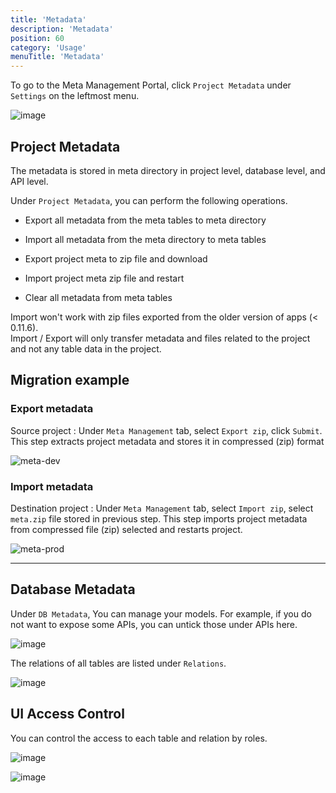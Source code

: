 ```yaml
---
title: 'Metadata'
description: 'Metadata'
position: 60
category: 'Usage'
menuTitle: 'Metadata'
---
```


To go to the Meta Management Portal, click ``Project Metadata`` under ``Settings`` on the leftmost menu.

![image](https://user-images.githubusercontent.com/35857179/126929430-1ad086a8-0611-4f39-8c7f-580637574056.png)

## Project Metadata

The metadata is stored in meta directory in project level, database level, and API level. 

Under ``Project Metadata``, you can perform the following operations.

- Export all metadata from the meta tables to meta directory
 
- Import all metadata from the meta directory to meta tables
 
- Export project meta to zip file and download
 
- Import project meta zip file and restart

- Clear all metadata from meta tables

<alert>
  Import won't work with zip files exported from the older version of apps (< 0.11.6). <br> 
  Import / Export will only transfer metadata and files related to the project and not any table data in the project.
</alert>

## Migration example
### Export metadata
Source project : Under ``Meta Management`` tab, select ``Export zip``, click ``Submit``. This step extracts project metadata and stores it in compressed (zip) format  

![meta-dev](https://user-images.githubusercontent.com/86527202/130780497-89578bd0-a417-468a-92d8-88c5c07a72b0.png "Step-Export")

### Import metadata
Destination project : Under ``Meta Management`` tab, select ``Import zip``, select ``meta.zip`` file stored in previous step. This step imports project metadata from compressed file (zip) selected and restarts project.  

![meta-prod](https://user-images.githubusercontent.com/86527202/130781015-3477e596-b1bc-4189-9853-bfd850157ba8.png)

---


## Database Metadata

Under ``DB Metadata``, You can manage your models. For example, if you do not want to expose some APIs, you can untick those under APIs here.

![image](https://user-images.githubusercontent.com/35857179/127611038-a10ccee5-72ca-42cf-a55b-c8268c9fbe5c.png)

The relations of all tables are listed under ``Relations``.

![image](https://user-images.githubusercontent.com/35857179/127611116-0289f739-bad7-45a0-b2bd-bfd8565f50b8.png)

## UI Access Control

You can control the access to each table and relation by roles. 

![image](https://user-images.githubusercontent.com/35857179/127611188-339de6ca-e648-47c0-a358-eee0d03ae9d0.png)

![image](https://user-images.githubusercontent.com/35857179/127611237-5c43e194-a8ba-4e33-b473-5b690a38e80d.png)
